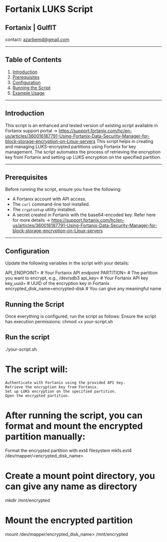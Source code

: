 # Fortanix LUKS Script
## Fortanix | GulfIT ##
contact: azarbemd@gmail.com

---

## Table of Contents
1. [Introduction](#introduction)
2. [Prerequisites](#prerequisites)
3. [Configuration](#configuration)
4. [Running the Script](#running-the-script)
5. [Example Usage](#example-usage)

---

## Introduction
This script is an enhanced and tested version of existing script available in Fortanix support portal -> https://support.fortanix.com/hc/en-us/articles/360016187791-Using-Fortanix-Data-Security-Manager-for-block-storage-encryption-on-Linux-servers 
This script helps in creating and managing LUKS-encrypted partitions using Fortanix for key management. The script automates the process of retrieving the encryption key from Fortanix and setting up LUKS encryption on the specified partition.

---

## Prerequisites
Before running the script, ensure you have the following:
- A Fortanix account with API access.
- The `curl` command-line tool installed.
- The `cryptsetup` utility installed.
- A secret created in Fortanix with the base64-encoded key. Refer here for more details -> https://support.fortanix.com/hc/en-us/articles/360016187791-Using-Fortanix-Data-Security-Manager-for-block-storage-encryption-on-Linux-servers

---

## Configuration
Update the following variables in the script with your details:

API_ENDPOINT= # Your Fortanix API endpoint
PARTITION=   # The partition you want to encrypt, e.g., /dev/sdb3
api_key=     # Your Fortanix API key
key_uuid=    # UUID of the encryption key in Fortanix
encrypted_disk_name=encrypted-disk # You can give any meaningful name


## Running the Script
Once everything is configured, run the script as follows:
Ensure the script has execution permissions: chmod +x your-script.sh


## Run the script
./your-script.sh


# The script will:
    Authenticate with Fortanix using the provided API key.
    Retrieve the encryption key from Fortanix.
    Set up LUKS encryption on the specified partition.
    Open the encrypted partition.

# After running the script, you can format and mount the encrypted partition manually:
Format the encrypted partition with ext4 filesystem
mkfs.ext4 /dev/mapper/<encrypted_disk_name>

# Create a mount point directory, you can give any name as directory
mkdir /mnt/encrypted

# Mount the encrypted partition
mount /dev/mapper/encrypted_disk_name> /mnt/encrypted
